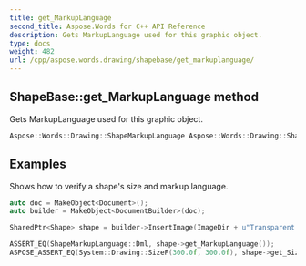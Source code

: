 ```yaml
---
title: get_MarkupLanguage
second_title: Aspose.Words for C++ API Reference
description: Gets MarkupLanguage used for this graphic object.
type: docs
weight: 482
url: /cpp/aspose.words.drawing/shapebase/get_markuplanguage/
---
```

## ShapeBase::get_MarkupLanguage method


Gets MarkupLanguage used for this graphic object.

```cpp
Aspose::Words::Drawing::ShapeMarkupLanguage Aspose::Words::Drawing::ShapeBase::get_MarkupLanguage() const
```


## Examples



Shows how to verify a shape's size and markup language. 
```cpp
auto doc = MakeObject<Document>();
auto builder = MakeObject<DocumentBuilder>(doc);

SharedPtr<Shape> shape = builder->InsertImage(ImageDir + u"Transparent background logo.png");

ASSERT_EQ(ShapeMarkupLanguage::Dml, shape->get_MarkupLanguage());
ASPOSE_ASSERT_EQ(System::Drawing::SizeF(300.0f, 300.0f), shape->get_SizeInPoints());
```

